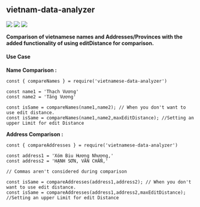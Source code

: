 ## vietnam-data-analyzer
![](https://img.shields.io/badge/npm-v1.0.0-green)
![](https://img.shields.io/badge/edit--distance-string--matching-orange) ![](https://img.shields.io/badge/vietnam-names-blue)

**Comparison of vietnamese names and Addresses/Provinces with the added functionality of using editDistance for comparison.**

#### Use Case 

**Name Comparison :** 

```
const { compareNames } = require('vietnamese-data-analyzer')

const name1 = 'Thạch Vương'
const name2 = 'Tăng Vương'

const isSame = compareNames(name1,name2); // When you don't want to use edit distance.
const isSame = compareNames(name1,name2,maxEditDistance); //Setting an upper Limit for edit Distance 

```

**Address Comparison :**

```
const { compareAddresses } = require('vietnamese-data-analyzer')

const address1 = 'Xóm Biu Hương Nhượng,'
const address2 = 'HẠNH SƠN, VĂN CHẤN,'

// Commas aren't considered during comparison

const isSame = compareAddresses(address1,address2); // When you don't want to use edit distance.
const isSame = compareAddresses(address1,address2,maxEditDistance); //Setting an upper Limit for edit Distance 

```





